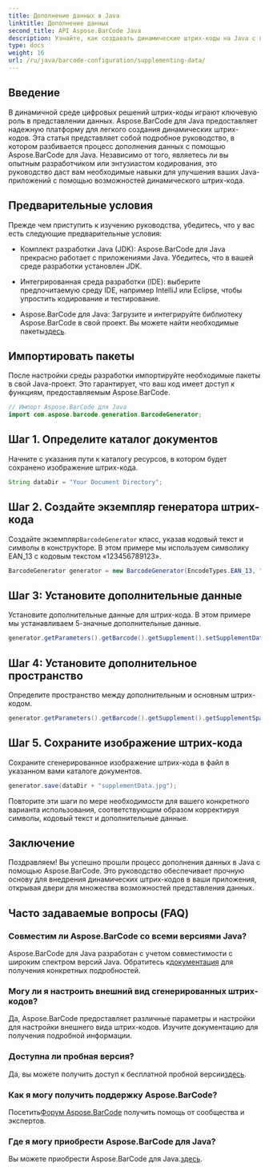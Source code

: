```yaml
---
title: Дополнение данных в Java
linktitle: Дополнение данных
second_title: API Aspose.BarCode Java
description: Узнайте, как создавать динамические штрих-коды на Java с помощью Aspose.BarCode. Пошаговое руководство по дополнению данных символикой EAN_13.
type: docs
weight: 16
url: /ru/java/barcode-configuration/supplementing-data/
---
```


## Введение

В динамичной среде цифровых решений штрих-коды играют ключевую роль в представлении данных. Aspose.BarCode для Java предоставляет надежную платформу для легкого создания динамических штрих-кодов. Эта статья представляет собой подробное руководство, в котором разбивается процесс дополнения данных с помощью Aspose.BarCode для Java. Независимо от того, являетесь ли вы опытным разработчиком или энтузиастом кодирования, это руководство даст вам необходимые навыки для улучшения ваших Java-приложений с помощью возможностей динамического штрих-кода.

## Предварительные условия

Прежде чем приступить к изучению руководства, убедитесь, что у вас есть следующие предварительные условия:

- Комплект разработки Java (JDK): Aspose.BarCode для Java прекрасно работает с приложениями Java. Убедитесь, что в вашей среде разработки установлен JDK.

- Интегрированная среда разработки (IDE): выберите предпочитаемую среду IDE, например IntelliJ или Eclipse, чтобы упростить кодирование и тестирование.

- Aspose.BarCode для Java: Загрузите и интегрируйте библиотеку Aspose.BarCode в свой проект. Вы можете найти необходимые пакеты[здесь](https://releases.aspose.com/barcode/java/).

## Импортировать пакеты

После настройки среды разработки импортируйте необходимые пакеты в свой Java-проект. Это гарантирует, что ваш код имеет доступ к функциям, предоставляемым Aspose.BarCode.

```java
// Импорт Aspose.BarCode для Java
import com.aspose.barcode.generation.BarcodeGenerator;
```

## Шаг 1. Определите каталог документов

Начните с указания пути к каталогу ресурсов, в котором будет сохранено изображение штрих-кода.

```java
String dataDir = "Your Document Directory";
```

## Шаг 2. Создайте экземпляр генератора штрих-кода

 Создайте экземпляр`BarcodeGenerator` класс, указав кодовый текст и символы в конструкторе. В этом примере мы используем символику EAN_13 с кодовым текстом «123456789123».

```java
BarcodeGenerator generator = new BarcodeGenerator(EncodeTypes.EAN_13, "123456789123");
```

## Шаг 3: Установите дополнительные данные

Установите дополнительные данные для штрих-кода. В этом примере мы устанавливаем 5-значные дополнительные данные.

```java
generator.getParameters().getBarcode().getSupplement().setSupplementData("12345");
```

## Шаг 4: Установите дополнительное пространство

Определите пространство между дополнительным и основным штрих-кодом.

```java
generator.getParameters().getBarcode().getSupplement().getSupplementSpace().setPoint(2.0f);
```

## Шаг 5. Сохраните изображение штрих-кода

Сохраните сгенерированное изображение штрих-кода в файл в указанном вами каталоге документов.

```java
generator.save(dataDir + "supplementData.jpg");
```

Повторите эти шаги по мере необходимости для вашего конкретного варианта использования, соответствующим образом корректируя символы, кодовый текст и дополнительные данные.

## Заключение

Поздравляем! Вы успешно прошли процесс дополнения данных в Java с помощью Aspose.BarCode. Это руководство обеспечивает прочную основу для внедрения динамических штрих-кодов в ваши приложения, открывая двери для множества возможностей представления данных.

## Часто задаваемые вопросы (FAQ)

### Совместим ли Aspose.BarCode со всеми версиями Java?
 Aspose.BarCode для Java разработан с учетом совместимости с широким спектром версий Java. Обратитесь к[документация](https://reference.aspose.com/barcode/java/) для получения конкретных подробностей.

### Могу ли я настроить внешний вид сгенерированных штрих-кодов?
Да, Aspose.BarCode предоставляет различные параметры и настройки для настройки внешнего вида штрих-кодов. Изучите документацию для получения подробной информации.

### Доступна ли пробная версия?
Да, вы можете получить доступ к бесплатной пробной версии[здесь](https://releases.aspose.com/).

### Как я могу получить поддержку Aspose.BarCode?
 Посетить[Форум Aspose.BarCode](https://forum.aspose.com/c/barcode/13) получить помощь от сообщества и экспертов.

### Где я могу приобрести Aspose.BarCode для Java?
 Вы можете приобрести Aspose.BarCode для Java.[здесь](https://purchase.aspose.com/buy).



